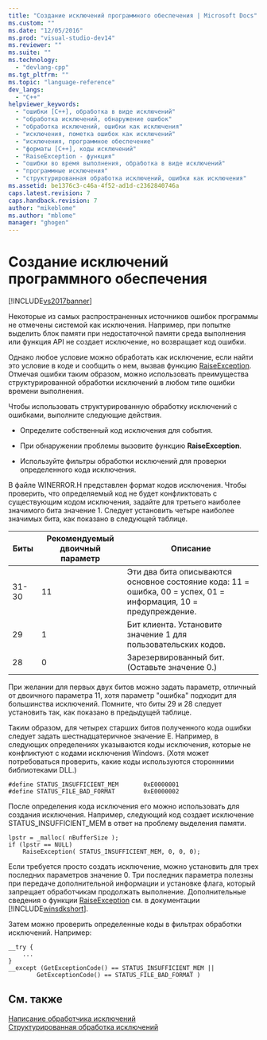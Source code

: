 ```yaml
---
title: "Создание исключений программного обеспечения | Microsoft Docs"
ms.custom: ""
ms.date: "12/05/2016"
ms.prod: "visual-studio-dev14"
ms.reviewer: ""
ms.suite: ""
ms.technology: 
  - "devlang-cpp"
ms.tgt_pltfrm: ""
ms.topic: "language-reference"
dev_langs: 
  - "C++"
helpviewer_keywords: 
  - "ошибки [C++], обработка в виде исключений"
  - "обработка исключений, обнаружение ошибок"
  - "обработка исключений, ошибки как исключения"
  - "исключения, пометка ошибок как исключений"
  - "исключения, программное обеспечение"
  - "форматы [C++], коды исключений"
  - "RaiseException - функция"
  - "ошибки во время выполнения, обработка в виде исключений"
  - "программные исключения"
  - "структурированная обработка исключений, ошибки как исключения"
ms.assetid: be1376c3-c46a-4f52-ad1d-c2362840746a
caps.latest.revision: 7
caps.handback.revision: 7
author: "mikeblome"
ms.author: "mblome"
manager: "ghogen"
---
```

# Создание исключений программного обеспечения
[!INCLUDE[vs2017banner](../assembler/inline/includes/vs2017banner.md)]

Некоторые из самых распространенных источников ошибок программы не отмечены системой как исключения.  Например, при попытке выделить блок памяти при недостаточной памяти среда выполнения или функция API не создает исключение, но возвращает код ошибки.  
  
 Однако любое условие можно обработать как исключение, если найти это условие в коде и сообщить о нем, вызвав функцию [RaiseException](http://msdn.microsoft.com/library/windows/desktop/ms680552).  Отмечая ошибки таким образом, можно использовать преимущества структурированной обработки исключений в любом типе ошибки времени выполнения.  
  
 Чтобы использовать структурированную обработку исключений с ошибками, выполните следующие действия.  
  
-   Определите собственный код исключения для события.  
  
-   При обнаружении проблемы вызовите функцию **RaiseException**.  
  
-   Используйте фильтры обработки исключений для проверки определенного кода исключения.  
  
 В файле WINERROR.H представлен формат кодов исключения.  Чтобы проверить, что определяемый код не будет конфликтовать с существующим кодом исключения, задайте для третьего наиболее значимого бита значение 1.  Следует установить четыре наиболее значимых бита, как показано в следующей таблице.  
  
|Биты|Рекомендуемый двоичный параметр|Описание|  
|----------|-------------------------------------|--------------|  
|31\-30|11|Эти два бита описываются основное состояние кода: 11 \= ошибка, 00 \= успех, 01 \= информация, 10 \= предупреждение.|  
|29|1|Бит клиента.  Установите значение 1 для пользовательских кодов.|  
|28|0|Зарезервированный бит. \(Оставьте значение 0.\)|  
  
 При желании для первых двух битов можно задать параметр, отличный от двоичного параметра 11, хотя параметр "ошибка" подходит для большинства исключений.  Помните, что биты 29 и 28 следует установить так, как показано в предыдущей таблице.  
  
 Таким образом, для четырех старших битов полученного кода ошибки следует задать шестнадцатеричное значение E.  Например, в следующих определениях указываются коды исключения, которые не конфликтуют с кодами исключения Windows. \(Хотя может потребоваться проверить, какие коды используются сторонними библиотеками DLL.\)  
  
```  
#define STATUS_INSUFFICIENT_MEM       0xE0000001  
#define STATUS_FILE_BAD_FORMAT        0xE0000002  
```  
  
 После определения кода исключения его можно использовать для создания исключения.  Например, следующий код создает исключение STATUS\_INSUFFICIENT\_MEM в ответ на проблему выделения памяти.  
  
```  
lpstr = _malloc( nBufferSize );  
if (lpstr == NULL)  
    RaiseException( STATUS_INSUFFICIENT_MEM, 0, 0, 0);  
```  
  
 Если требуется просто создать исключение, можно установить для трех последних параметров значение 0.  Три последних параметра полезны при передаче дополнительной информации и установке флага, который запрещает обработчикам продолжать выполнение.  Дополнительные сведения о функции [RaiseException](http://msdn.microsoft.com/library/windows/desktop/ms680552) см. в документации [!INCLUDE[winsdkshort](../atl/reference/includes/winsdkshort_md.md)].  
  
 Затем можно проверить определенные коды в фильтрах обработки исключений.  Например:  
  
```  
__try {  
    ...  
}  
__except (GetExceptionCode() == STATUS_INSUFFICIENT_MEM ||  
        GetExceptionCode() == STATUS_FILE_BAD_FORMAT )  
```  
  
## См. также  
 [Написание обработчика исключений](../cpp/writing-an-exception-handler.md)   
 [Структурированная обработка исключений](../cpp/structured-exception-handling-c-cpp.md)